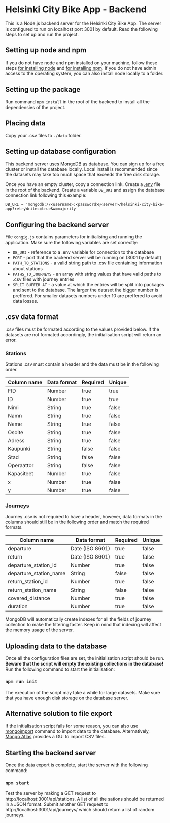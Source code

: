 # Helsinki City Bike App - Backend
This is a Node.js backend server for the Helsinki City Bike App. The server is configured to run on localhost port 3001 by default. Read the following steps to set up and run the project.

## Setting up node and npm
If you do not have node and npm installed on your machine, follow these steps [for installing node](https://nodejs.org/en/download/) and [for installing npm](https://docs.npmjs.com/downloading-and-installing-node-js-and-npm). If you do not have admin access to the operating system, you can also install node locally to a folder.

## Setting up the package
Run command `npm install` in the root of the backend to install all the dependensies of the project.

## Placing data
Copy your .csv files to `./data` folder. 

## Setting up database configuration
This backend server uses [MongoDB](https://www.mongodb.com/) as database. You can sign up for a free cluster or install the database locally. Local install is recommended since the datasets may take too much space that exceeds the free disk storage. 

Once you have an empty cluster, copy a connection link. Create a [.env](https://www.npmjs.com/package/dotenv) file in the root of the backend. Create a variable `DB_URI` and assign the database connection link following this example: 

`DB_URI = 'mongodb://<username>:<password>@<server>/helsinki-city-bike-app?retryWrites=true&w=majority'`

## Configuring the backend server
File `congig.js` contains parameters for initialising and running the application. Make sure the following variables are set correctly:

* `DB_URI` - reference to a .env variable for connection to the database
* `PORT` - port that the backend server will be running on (3001 by default)
* `PATH_TO_STATIONS` - a valid string path to .csv file containing information about stations
* `PATHS_TO_JOURNEYS` - an array with string values that have valid paths to .csv files with journey entries
* `SPLIT_BUFFER_AT` - a value at which the entries will be split into packages and sent to the database. The larger the dataset the bigger number is preffered. For smaller datasets numbers under 10 are preffered to avoid data losses.

## .csv data format
.csv files must be formated according to the values provided below. If the datasets are not formated accordingly, the initialisation script will return an error. 

### Stations
Stations .csv must contain a header and the data must be in the following order.

| Column name | Data format | Required | Unique |
| ----------- | ----------- | -------- | ------ |
|  FID        |   Number    |   true   |  true  |
|  ID         |   Number    |   true   |  true  |
|  Nimi       |   String    |   true   |  false |
|  Namn       |   String    |   true   |  false |
|  Name       |   String    |   true   |  false | 
|  Osoite     |   String    |   true   |  false |
|  Adress     |   String    |   true   |  false |
|  Kaupunki   |   String    |   false  |  false |
|  Stad       |   String    |   false  |  false |
|  Operaattor |   String    |   false  |  false |
|  Kapasiteet |   Number    |   true   |  false |
|  x          |   Number    |   true   |  false |
|  y          |   Number    |   true   |  false |

### Journeys
Journey .csv is not required to have a header, however, data formats in the columns should still be in the following order and match the required formats.

| Column name            | Data format     | Required | Unique |
| ---------------------- | --------------- | -------- | ------ |
| departure              | Date (ISO 8601) |  true    | false  |
| return                 | Date (ISO 8601) |  true    | false  |
| departure_station_id   | Number          |  true    | false  |
| departure_station_name | String          |  false   | false  |
| return_station_id      | Number          |  true    | false  |
| return_station_name    | String          |  false   | false  |
| covered_distance       | Number          |  true    | false  |
| duration               | Number          |  true    | false  |

MongoDB will automatically create indexes for all the fields of journey collection to make the filtering faster. Keep in mind that indexing will affect the memory usage of the server.

## Uploading data to the database
Once all the configuration files are set, the initialisation script should be run. **Beware that the script will empty the existing collections in the database!** Run the following command to start the initialisation: 

### `npm run init`

The execution of the script may take a while for large datasets. Make sure that you have enough disk storage on the database server. 

## Alternative solution to file export
If the initialisation script fails for some reason, you can also use [mongoimport](https://www.mongodb.com/docs/database-tools/mongoimport/) command to import data to the database. Alternatively, [Mongo Atlas](https://www.mongodb.com/atlas) provides a GUI to import CSV files. 

## Starting the backend server
Once the data export is complete, start the server with the following command: 

### `npm start`

Test the server by making a GET request to http://localhost:3001/api/stations. A list of all the sations should be returned in a JSON format. Submit another GET request to http://localhost:3001/api/journeys/ which should return a list of random journeys.